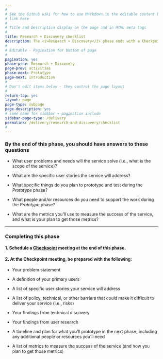 ```yaml
---
#
# See the Github wiki for how to use Markdown in the editable content below:
# link here
#
# Title and Description display on the page and in HTML meta tags
#
title: Research + Discovery checklist
description: The <i>Research + Discovery</i> phase ends with a Checkpoint meeting to confirm your team is ready to move on the <i>Prototype</i> phase.
#
# Editable - Pagination for bottom of page
#
pagination: yes
phase-prev: Research + Discovery
page-prev: activities
phase-next: Prototype
page-next: introduction
#
# Don't edit items below - they control the page layout
#
return-top: yes
layout: page
page-type: subpage
page-description: yes
# same name for sidebar + pagination include
sidebar-page-type: /delivery
permalink: /delivery/research-and-discovery/checklist
#
---
```


### By the end of this phase, you should have answers to these questions


<div class="bullet-checkmark" markdown="1">


* What user problems and needs will the service solve (i.e., what is the scope of the service)?

* What are the specific user stories the service will address?

* What specific things do you plan to prototype and test during the <i>Prototype</i> phase?

* What people and/or resources do you need to support the work during the <i>Prototype</i> phase?

* What are the metrics you'll use to measure the success of the service, and what is your plan to get those metrics?


</div>

<hr>

### Completing this phase

#### 1. Schedule a [Checkpoint]({{site.baseurl}}/resources/more/checkpoint) meeting at the end of this phase.

#### 2. At the Checkpoint meeting, be prepared with the following:


<div class="bullet-checkmark" markdown="1">

* Your problem statement

* A definition of your primary users

* A list of specific user stories your service will address

* A list of policy, technical, or other barriers that could make it difficult to deliver your service (i.e., risks)

* Your findings from technical discovery

* Your findings from user research

* A timeline and plan for what you'll prototype in the next phase, including any additional people or resources you'll need

* A list of metrics to measure the success of the service (and how you plan to get those metrics)

</div>
<br/>
